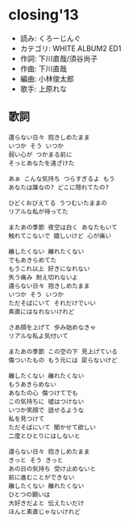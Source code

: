 closing'13
===========

- 読み: くろーじんぐ
- カテゴリ: WHITE ALBUM2 ED1
- 作詞: 下川直哉/須谷尚子
- 作曲: 下川直哉
- 編曲: 小林俊太郎
- 歌手: 上原れな


歌詞
-----

    還らない日々 抱きしめたまま
    いつか そう いつか
    弱い心が つかまる前に
    そっとあなたを遠ざけた

    あぁ こんな気持ち つらすぎるよ もう
    あなたは誰なの? どこに隠れてたの?

    ひどくおびえてる うつむいたままの
    リアルな私が待ってた

    またあの季節 夜空は白く あなたもいて
    触れてこないで 嬉しいけど 心が痛い

    離したくない 離れたくない
    でもあきらめてた
    もうこれ以上 好きになれない
    失う痛み 耐え切れないよ
    還らない日々 抱きしめたまま
    いつか そう いつか
    ただそばにいて それだけでいい
    素直にはなれないけれど

    さあ顔を上げて 歩み始めなきゃ
    リアルな私よ気付いて

    またあの季節 この空の下 見上げている
    傷ついたもの もう元には 戻らないけど

    離したくない 離れたくない
    もうあきらめない
    あなたの心 傷つけてでも
    この気持ちに 嘘はつけない
    いつか笑顔で 話せるような
    私を見つけて
    ただそばにいて 聞かせて欲しい
    二度とひとりにはしないと

    還らない日々 抱きしめたまま
    きっと そう きっと
    あの日の気持ち 受け止めないと
    前に進むことができない
    離したくない 離れたくない
    ひとつの願いは
    大好きだよと 伝えたいだけ
    ほんと素直じゃないけれど

